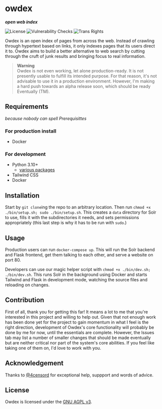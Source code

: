 # owdex
**_open web index_**

![License](https://img.shields.io/github/license/alexmshepherd/owdex?style=flat-square&color=blue)
![Vulnerability Checks](https://img.shields.io/github/actions/workflow/status/alexmshepherd/owdex/codeql.yml?label=vulnerability%20checks&style=flat-square)
![Trans Rights](https://img.shields.io/badge/trans-rights-ff69b4?style=flat-square)

Owdex is an open index of pages from across the web. Instead of crawling through hypertext based
on links, it only indexes pages that its users direct it to. Owdex aims to build a better 
alternative to web search by cutting through the cruft of junk results and bringing focus to real
information.

> **Warning**  
> Owdex is not even working, let alone production-ready. It is not presently usable to fulfill its 
> intended purpose. For that reason, it's not advisable to use it in a production environment. 
> However, I'm making a hard push towards an alpha release soon, which should be ready Eventually 
> (TM). 

## Requirements
_because nobody can spell Prerequisittes_

### For production install
- Docker

### For development
- Python 3.10+
    - [various packages](/frontend/owdex/requirements.txt)
- Tailwind CSS
- Docker

## Installation
Start by `git clone`ing the repo to an arbitrary location. Then run `chmod +x ./bin/setup.sh; sudo ./bin/setup.sh`. 
This creates a `data` directory for Solr to use, fills it with the subdirectories it needs, and 
sets permissions appropriately (this last step is why it has to be run with `sudo`.) 

## Usage
Production users can run `docker-compose up`. This will run the Solr backend and Flask frontend, 
get them talking to each other, and serve a website on port 80. 

Developers can use our magic helper script with `chmod +x ./bin/dev.sh; ./bin/dev.sh`. This runs 
Solr in the background using Docker and starts Tailwind and Flask in development mode, watching the
source files and reloading on changes.

## Contribution
First of all, thank you for getting this far! It means a lot to me that you're interested in this 
project and willing to help out. Given that not enough work has been done yet for the project to 
gain momentum in what I feel is the right direction, development of Owdex's core functionality will
probably be done by me for now, until the essentials are complete. However, the Issues tab may list
a number of smaller changes that should be made eventually but are neither critical nor part of the
system's core abilities. If you feel like taking one of them on, I'd love to work with you. 

## Acknowledgement
Thanks to [@4censord](https://github.com/4censord) for exceptional help, suppport and words of advice.

## License 
Owdex is licensed under the [GNU AGPL v3](https://github.com/alexmshepherd/owdex/blob/main/LICENSE).
